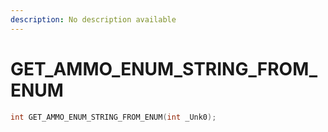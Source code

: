 ```yaml
---
description: No description available 
---
```


# GET_AMMO_ENUM_STRING_FROM_ENUM

```cpp
int GET_AMMO_ENUM_STRING_FROM_ENUM(int _Unk0);
```